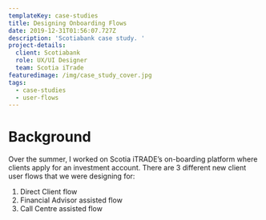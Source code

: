 ```yaml
---
templateKey: case-studies
title: Designing Onboarding Flows
date: 2019-12-31T01:56:07.727Z
description: 'Scotiabank case study. '
project-details:
  client: Scotiabank
  role: UX/UI Designer
  team: Scotia iTrade
featuredimage: /img/case_study_cover.jpg
tags:
  - case-studies
  - user-flows
---
```

# Background

Over the summer, I worked on Scotia iTRADE’s on-boarding platform where clients apply for an investment account. There are 3 different new client user flows that we were designing for: 

1. Direct Client flow
2. Financial Advisor assisted flow
3. Call Centre assisted flow
